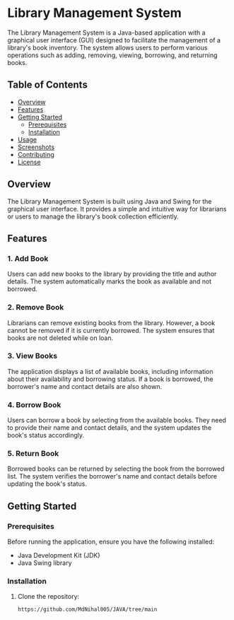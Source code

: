 # Library Management System

The Library Management System is a Java-based application with a graphical user interface (GUI) designed to facilitate the management of a library's book inventory. The system allows users to perform various operations such as adding, removing, viewing, borrowing, and returning books.

## Table of Contents

- [Overview](#overview)
- [Features](#features)
- [Getting Started](#getting-started)
  - [Prerequisites](#prerequisites)
  - [Installation](#installation)
- [Usage](#usage)
- [Screenshots](#screenshots)
- [Contributing](#contributing)
- [License](#license)

## Overview

The Library Management System is built using Java and Swing for the graphical user interface. It provides a simple and intuitive way for librarians or users to manage the library's book collection efficiently.

## Features

### 1. Add Book

Users can add new books to the library by providing the title and author details. The system automatically marks the book as available and not borrowed.

### 2. Remove Book

Librarians can remove existing books from the library. However, a book cannot be removed if it is currently borrowed. The system ensures that books are not deleted while on loan.

### 3. View Books

The application displays a list of available books, including information about their availability and borrowing status. If a book is borrowed, the borrower's name and contact details are also shown.

### 4. Borrow Book

Users can borrow a book by selecting from the available books. They need to provide their name and contact details, and the system updates the book's status accordingly.

### 5. Return Book

Borrowed books can be returned by selecting the book from the borrowed list. The system verifies the borrower's name and contact details before updating the book's status.

## Getting Started

### Prerequisites

Before running the application, ensure you have the following installed:

- Java Development Kit (JDK)
- Java Swing library

### Installation

1. Clone the repository:

   ```bash
   https://github.com/MdNihal005/JAVA/tree/main
